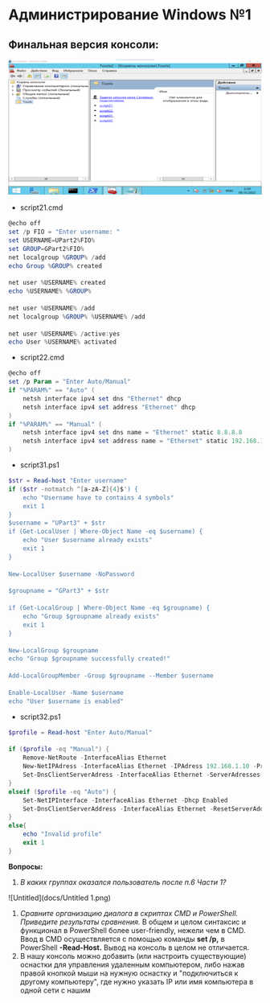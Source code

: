 # Администрирование Windows №1

## Финальная версия консоли:

![Untitled](docs/Untitled.png)

- script21.cmd

```powershell
@echo off
set /p FIO = "Enter username: "
set USERNAME=UPart2%FIO%
set GROUP=GPart2%FIO%
net localgroup %GROUP% /add
echo Group %GROUP% created

net user %USERNAME% created
echo %USERNAME% %GROUP%

net user %USERNAME% /add
net localgroup %GROUP% %USERNAME% /add

net user %USERNAME% /active:yes
echo User %USERNAME% activated
```

- script22.cmd

```powershell
@echo off
set /p Param = "Enter Auto/Manual"
if "%PARAM%" == "Auto" (
	netsh interface ipv4 set dns "Ethernet" dhcp
	netsh interface ipv4 set address "Ethernet" dhcp
)
if "%PARAM%" == "Manual" (
	netsh interface ipv4 set dns name = "Ethernet" static 8.8.8.8
	netsh interface ipv4 set address name = "Ethernet" static 192.168.1.10 255.255.255.0 192.168.1.1
)

```

- script31.ps1

```powershell
$str = Read-host "Enter username"
if ($str -notmatch ^[a-zA-Z]{4}$') {
	echo "Username have to contains 4 symbols"
	exit 1
}
$username = "UPart3" + $str
if (Get-LocalUser | Where-Object Name -eq $username) {
	echo "User $username already exists"
	exit 1
}

New-LocalUser $username -NoPassword

$groupname = "GPart3" + $str

if (Get-LocalGroup | Where-Object Name -eq $groupname) {
	echo "Group $groupname already exists"
	exit 1
}

New-LocalGroup $groupname
echo "Group $groupname successfully created!"

Add-LocalGroupMember -Group $groupname --Member $username

Enable-LocalUser -Name $username
echo "User $username is enabled"
```

- script32.ps1

```powershell
$profile = Read-host "Enter Auto/Manual"

if ($profile -eq "Manual") {
	Remove-NetRoute -InterfaceAlias Ethernet
	New-NetIPAdress -InterfaceAlias Ethernet -IPAdress 192.168.1.10 -PrefilLength 24 -DefaultGateway 192.168.1.1
	Set-DnsClientServerAdress -InterfaceAlias Ethernet -ServerAdresses 8.8.8.8
}
elseif ($profile -eq "Auto") {
	Set-NetIPInterface -InterfaceAlias Ethernet -Dhcp Enabled
	Set-DnsClientServerAddress -InterfaceAlias Ethernet -ResetServerAddresses
}
else{
	echo "Invalid profile"
	exit 1
}
```

**Вопросы:**

1. *В каких группах оказался пользователь после п.6 Части 1?*

![Untitled](docs/Untitled 1.png)

1. *Сравните организацию диалога в скриптах CMD и PowerShell. Приведите результаты сравнения.*
   В общем и целом синтаксис и функционал в PowerShell более user-friendly, нежели чем в CMD. Ввод в CMD осуществляется
   с помощью команды **set /p,** в PowerShell **-Read-Host.** Вывод на консоль в целом не отличается.
2. В нашу консоль можно добавить (или настроить существующие) оснастки для управления удаленным компьютером, либо нажав
   правой кнопкой мыши на нужную оснастку и "подключиться к другому компьютеру", где нужно указать IP или имя компьютера
   в одной сети с нашим